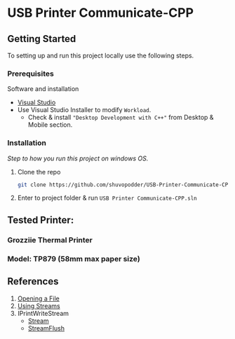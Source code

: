 # USB Printer Communicate-CPP

## Getting Started

To setting up and run this project locally use the following steps.

### Prerequisites

Software and installation
* [Visual Studio](https://visualstudio.microsoft.com/downloads/)
* Use Visual Studio Installer to modify `Workload`.
  - Check & install `"Desktop Development with C++"` from Desktop & Mobile section.

### Installation

_Step to how you run this project on windows OS._

1. Clone the repo
   ```sh
   git clone https://github.com/shuvopodder/USB-Printer-Communicate-CPP.git
   ```
2. Enter to project folder & run `USB Printer Communicate-CPP.sln`



## Tested Printer:
### Grozziie Thermal Printer 
### Model: TP879 (58mm max paper size)

## References
1. [Opening a File](https://learn.microsoft.com/en-us/windows/win32/fileio/opening-a-file-for-reading-or-writing)
2. [Using Streams](https://learn.microsoft.com/en-us/windows/win32/fileio/using-streams)
3. IPrintWriteStream
   - [Stream](https://learn.microsoft.com/en-us/windows-hardware/drivers/ddi/filterpipeline/nf-filterpipeline-iprintwritestream-writebytes)
   - [StreamFlush](https://learn.microsoft.com/en-us/windows-hardware/drivers/ddi/filterpipeline/nf-filterpipeline-iprintwritestreamflush-flushdata)
